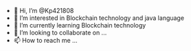 - 👋 Hi, I’m @Kp421808
- 👀 I’m interested in Blockchain technology and java language
- 🌱 I’m currently learning Blockchain technology
- 💞️ I’m looking to collaborate on ...
- 📫 How to reach me ...

<!---
Kp421808/Kp421808 is a ✨ special ✨ repository because its `README.md` (this file) appears on your GitHub profile.
You can click the Preview link to take a look at your changes.
--->
